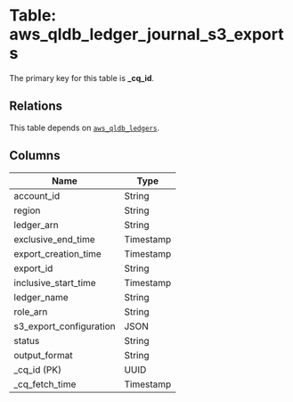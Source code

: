 # Table: aws_qldb_ledger_journal_s3_exports


The primary key for this table is **_cq_id**.

## Relations
This table depends on [`aws_qldb_ledgers`](aws_qldb_ledgers.md).

## Columns
| Name          | Type          |
| ------------- | ------------- |
|account_id|String|
|region|String|
|ledger_arn|String|
|exclusive_end_time|Timestamp|
|export_creation_time|Timestamp|
|export_id|String|
|inclusive_start_time|Timestamp|
|ledger_name|String|
|role_arn|String|
|s3_export_configuration|JSON|
|status|String|
|output_format|String|
|_cq_id (PK)|UUID|
|_cq_fetch_time|Timestamp|
